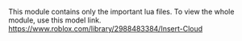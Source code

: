 This module contains only the important lua files. To view the whole module, use this model link.
https://www.roblox.com/library/2988483384/Insert-Cloud

